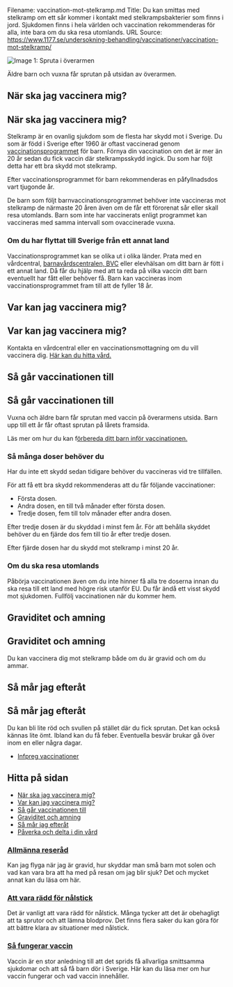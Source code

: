 Filename: vaccination-mot-stelkramp.md
Title: Du kan smittas med stelkramp om ett sår kommer i kontakt med stelkrampsbakterier som finns i jord. Sjukdomen finns i hela världen och vaccination rekommenderas för alla, inte bara om du ska resa utomlands.
URL Source: https://www.1177.se/undersokning-behandling/vaccinationer/vaccination-mot-stelkramp/

![Image 1: Spruta i överarmen](https://www.1177.se/globalassets/1177/nationell/media/fotografier/behandlingar-och-hjalpmedel/nalar-och-vaccinationer/vaccination009.jpg?saved=2022-10-07+10:07)

Äldre barn och vuxna får sprutan på utsidan av överarmen.

När ska jag vaccinera mig?
--------------------------

När ska jag vaccinera mig?
--------------------------

Stelkramp är en ovanlig sjukdom som de flesta har skydd mot i Sverige. Du som är född i Sverige efter 1960 är oftast vaccinerad genom [vaccinationsprogrammet](https://www.1177.se/undersokning-behandling/vaccinationer/vaccinationsprogrammet-for-barn/) för barn. Förnya din vaccination om det är mer än 20 år sedan du fick vaccin där stelkrampsskydd ingick. Du som har följt detta har ett bra skydd mot stelkramp.

Efter vaccinationsprogrammet för barn rekommenderas en påfyllnadsdos vart tjugonde år.

De barn som följt barnvaccinationsprogrammet behöver inte vaccineras mot stelkramp de närmaste 20 åren även om de får ett förorenat sår eller skall resa utomlands. Barn som inte har vaccinerats enligt programmet kan vaccineras med samma intervall som ovaccinerade vuxna.

### Om du har flyttat till Sverige från ett annat land

Vaccinationsprogrammet kan se olika ut i olika länder. Prata med en vårdcentral, [barnavårdscentralen, BVC](https://www.1177.se/barn--gravid/vard-och-stod-for-barn/besok-pa-barnavardscentralen-bvc/) eller elevhälsan om ditt barn är fött i ett annat land. Då får du hjälp med att ta reda på vilka vaccin ditt barn eventuellt har fått eller behöver få. Barn kan vaccineras inom vaccinationsprogrammet fram till att de fyller 18 år.

Var kan jag vaccinera mig?
--------------------------

Var kan jag vaccinera mig?
--------------------------

Kontakta en vårdcentral eller en vaccinationsmottagning om du vill vaccinera dig. [Här kan du hitta vård.](https://www.1177.se/hitta-vard/)

Så går vaccinationen till
-------------------------

Så går vaccinationen till
-------------------------

Vuxna och äldre barn får sprutan med vaccin på överarmens utsida. Barn upp till ett år får oftast sprutan på lårets framsida.

Läs mer om hur du kan f[örbereda ditt barn inför vaccinationen.](https://www.1177.se/barn--gravid/vard-och-stod-for-barn/forbereda-barn-for-besok-i-varden/)

### Så många doser behöver du

Har du inte ett skydd sedan tidigare behöver du vaccineras vid tre tillfällen.

För att få ett bra skydd rekommenderas att du får följande vaccinationer:

*   Första dosen.
*   Andra dosen, en till två månader efter första dosen.
*   Tredje dosen, fem till tolv månader efter andra dosen.

Efter tredje dosen är du skyddad i minst fem år. För att behålla skyddet behöver du en fjärde dos fem till tio år efter tredje dosen.

Efter fjärde dosen har du skydd mot stelkramp i minst 20 år.

### Om du ska resa utomlands

Påbörja vaccinationen även om du inte hinner få alla tre doserna innan du ska resa till ett land med högre risk utanför EU. Du får ändå ett visst skydd mot sjukdomen. Fullfölj vaccinationen när du kommer hem.

Graviditet och amning
---------------------

Graviditet och amning
---------------------

Du kan vaccinera dig mot stelkramp både om du är gravid och om du ammar.

Så mår jag efteråt
------------------

Så mår jag efteråt
------------------

Du kan bli lite röd och svullen på stället där du fick sprutan. Det kan också kännas lite ömt. Ibland kan du få feber. Eventuella besvär brukar gå över inom en eller några dagar.

*   [Infpreg vaccinationer](https://www.1177.se/lankbiblioteket/nationella-lankar/i/infpreg--kunskapscentrum-for-infektioner-under-graviditet/infpreg-vaccinationer/)

Hitta på sidan
--------------

*   [När ska jag vaccinera mig?](https://www.1177.se/undersokning-behandling/vaccinationer/vaccination-mot-stelkramp/#section-41411)
*   [Var kan jag vaccinera mig?](https://www.1177.se/undersokning-behandling/vaccinationer/vaccination-mot-stelkramp/#section-171276)
*   [Så går vaccinationen till](https://www.1177.se/undersokning-behandling/vaccinationer/vaccination-mot-stelkramp/#section-41412)
*   [Graviditet och amning](https://www.1177.se/undersokning-behandling/vaccinationer/vaccination-mot-stelkramp/#section-41413)
*   [Så mår jag efteråt](https://www.1177.se/undersokning-behandling/vaccinationer/vaccination-mot-stelkramp/#section-41420)
*   [Påverka och delta i din vård](https://www.1177.se/undersokning-behandling/vaccinationer/vaccination-mot-stelkramp/#section-171280)

### [Allmänna reseråd](https://www.1177.se/liv--halsa/reserad-och-vaccinationer/allmanna-reserad/)

Kan jag flyga när jag är gravid, hur skyddar man små barn mot solen och vad kan vara bra att ha med på resan om jag blir sjuk? Det och mycket annat kan du läsa om här.

### [Att vara rädd för nålstick](https://www.1177.se/undersokning-behandling/undersokningar-och-provtagning/provtagning-och-matningar/att-vara-radd-for-nalstick/)

Det är vanligt att vara rädd för nålstick. Många tycker att det är obehagligt att ta sprutor och att lämna blodprov. Det finns flera saker du kan göra för att bättre klara av situationer med nålstick.

### [Så fungerar vaccin](https://www.1177.se/undersokning-behandling/vaccinationer/sa-fungerar-vaccin/)

Vaccin är en stor anledning till att det sprids få allvarliga smittsamma sjukdomar och att så få barn dör i Sverige. Här kan du läsa mer om hur vaccin fungerar och vad vaccin innehåller.